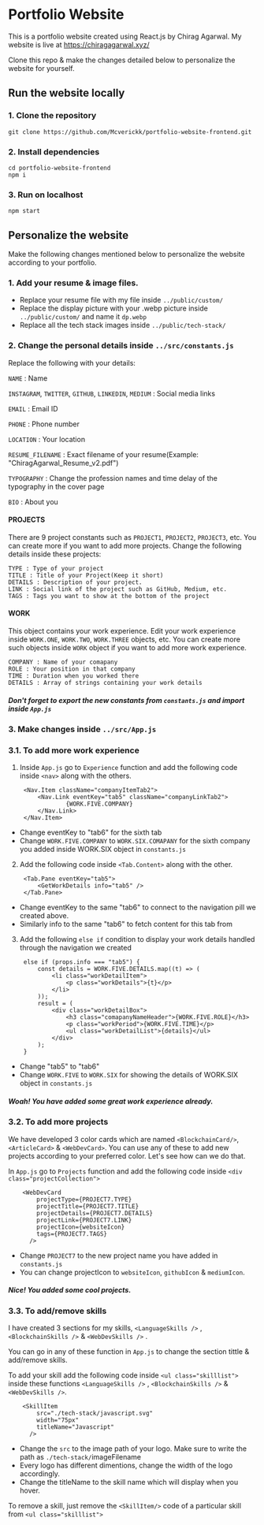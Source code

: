 # Portfolio Website

This is a portfolio website created using React.js by Chirag Agarwal. My website is live at https://chiragagarwal.xyz/

Clone this repo & make the changes detailed below to personalize the website for yourself.

## Run the website locally

### 1. Clone the repository

    git clone https://github.com/Mcverickk/portfolio-website-frontend.git
  
### 2. Install dependencies

    cd portfolio-website-frontend
    npm i

### 3. Run on localhost

    npm start
    
## Personalize the website

Make the following changes mentioned below to personalize the website according to your portfolio.

### 1. Add your resume & image files.

- Replace your resume file with my file inside `../public/custom/`
- Replace the display picture with your .webp picture inside `../public/custom/` and name it `dp.webp`
- Replace all the tech stack images inside `../public/tech-stack/`



### 2. Change the personal details inside `../src/constants.js`

Replace the following with your details:

`NAME` : Name

`INSTAGRAM`, `TWITTER`, `GITHUB`, `LINKEDIN`, `MEDIUM` : Social media links

`EMAIL` : Email ID

`PHONE` : Phone number

`LOCATION` : Your location

`RESUME_FILENAME` : Exact filename of your resume(Example: "ChiragAgarwal_Resume_v2.pdf")

`TYPOGRAPHY` :  Change the profession names and time delay of the typography in the cover page

`BIO` : About you


#### PROJECTS

There are 9 project constants such as `PROJECT1`, `PROJECT2`, `PROJECT3`, etc. You can create more if you want to add more projects. Change the following details inside these projects:
   
    TYPE : Type of your project
    TITLE : Title of your Project(Keep it short)
    DETAILS : Description of your project.
    LINK : Social link of the project such as GitHub, Medium, etc.
    TAGS : Tags you want to show at the bottom of the project
    
    
#### WORK

This object contains your work experience. Edit your work experience inside `WORK.ONE`, `WORK.TWO`, `WORK.THREE` objects, etc. You can create more such objects inside `WORK` object if you want to add more work experience.

    COMPANY : Name of your comapany
    ROLE : Your position in that company
    TIME : Duration when you worked there
    DETAILS : Array of strings containing your work details
    
##### Don't forget to export the new constants from `constants.js` and import inside `App.js`

### 3. Make changes inside `../src/App.js`

### 3.1. To add more work experience

1. Inside `App.js` go to `Experience` function and add the following code inside `<nav>` along with the others.

        <Nav.Item className="companyItemTab2">
            <Nav.Link eventKey="tab5" className="companyLinkTab2">
                    {WORK.FIVE.COMPANY}
            </Nav.Link>
        </Nav.Item>
    
- Change eventKey to "tab6" for the sixth tab
- Change `WORK.FIVE.COMPANY` to `WORK.SIX.COMAPANY` for the sixth company you added inside WORK.SIX object in `constants.js`

2. Add the following code inside `<Tab.Content>` along with the other.

        <Tab.Pane eventKey="tab5">
            <GetWorkDetails info="tab5" />
        </Tab.Pane>
    
- Change eventKey to the same "tab6" to connect to the navigation pill we created above.
- Similarly info to the same "tab6" to fetch content for this tab from <GetWorkDetails>

3. Add the following `else if` condition to display your work details handled through the navigation we created

        else if (props.info === "tab5") {
            const details = WORK.FIVE.DETAILS.map((t) => (
                <li class="workDetailItem">
                    <p class="workDetails">{t}</p>
                </li>
            ));
            result = (
                <div class="workDetailBox">
                    <h3 class="comapanyNameHeader">{WORK.FIVE.ROLE}</h3>
                    <p class="workPeriod">{WORK.FIVE.TIME}</p>
                    <ul class="workDetailList">{details}</ul>
                </div>
            );
        }
    
- Change "tab5" to "tab6"
- Change `WORK.FIVE` to `WORK.SIX` for showing the details of WORK.SIX object in `constants.js`

##### Woah! You have added some great work experience already.


### 3.2. To add more projects

We have developed 3 color cards which are named `<BlockchainCard/>`, `<ArticleCard>` & `<WebDevCard>`. You can use any of these to add new projects according to your preferred color. Let's see how can we do that.

In `App.js` go to `Projects` function and add the following code inside `<div class="projectCollection">`

        <WebDevCard
            projectType={PROJECT7.TYPE}
            projectTitle={PROJECT7.TITLE}
            projectDetails={PROJECT7.DETAILS}
            projectLink={PROJECT7.LINK}
            projectIcon={websiteIcon}
            tags={PROJECT7.TAGS}
          />
          
- Change `PROJECT7` to the new project name you have added in `constants.js`
- You can change projectIcon to `websiteIcon`, `githubIcon` & `mediumIcon`.

##### Nice! You added some cool projects. 

### 3.3. To add/remove skills

I have created 3 sections for my skills, `<LanguageSkills />` , `<BlockchainSkills />` & `<WebDevSkills />` .

You can go in any of these function in `App.js` to change the section tittle & add/remove skills.

To add your skill add the following code inside `<ul class="skilllist">` inside these functions `<LanguageSkills />` , `<BlockchainSkills />` & `<WebDevSkills />`.

        <SkillItem
            src="./tech-stack/javascript.svg"
            width="75px"
            titleName="Javascript"
          />
       
- Change the `src` to the image path of your logo. Make sure to write the path as `./tech-stack/`imageFilename
- Every logo has different dimentions, change the width of the logo accordingly.
- Change the titleName to the skill name which will display when you hover.

To remove a skill, just remove the `<SkillItem/>` code of a particular skill from `<ul class="skilllist">`




 







